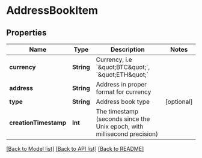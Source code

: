 # AddressBookItem

## Properties
Name | Type | Description | Notes
------------ | ------------- | ------------- | -------------
**currency** | **String** | Currency, i.e &#x60;\&quot;BTC\&quot;&#x60;, &#x60;\&quot;ETH\&quot;&#x60; | 
**address** | **String** | Address in proper format for currency | 
**type** | **String** | Address book type | [optional] 
**creationTimestamp** | **Int** | The timestamp (seconds since the Unix epoch, with millisecond precision) | 

[[Back to Model list]](../README.md#documentation-for-models) [[Back to API list]](../README.md#documentation-for-api-endpoints) [[Back to README]](../README.md)


